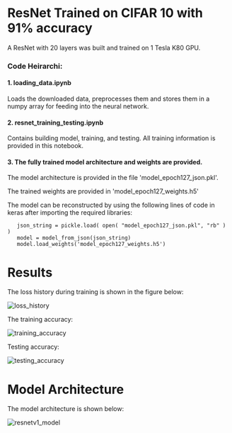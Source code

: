 # ResNet Trained on CIFAR 10 with 91% accuracy
A ResNet with 20 layers was built and trained on 1 Tesla K80 GPU. 

### Code Heirarchi:
#### 1. loading_data.ipynb

   Loads the downloaded data, preprocesses them and stores them in a numpy array for feeding into the neural network.


#### 2. resnet_training_testing.ipynb

   Contains building model, training, and testing. All training information is provided in this notebook.


#### 3. The fully trained model architecture and weights are provided. 

   The model architecture is provided in the file 'model_epoch127_json.pkl'.

   The trained weights are provided in 'model_epoch127_weights.h5'
   
   The model can be reconstructed by using the following lines of code in keras after importing the required libraries:
   
   
```
   json_string = pickle.load( open( "model_epoch127_json.pkl", "rb" ) )
   model = model_from_json(json_string)
   model.load_weights('model_epoch127_weights.h5')
```
   
# Results 
The loss history during training is shown in the figure below: 

![loss_history](https://user-images.githubusercontent.com/18056877/37247169-528a648a-2485-11e8-9314-7a57829586ab.png)

The training accuracy:

![training_accuracy](https://user-images.githubusercontent.com/18056877/37247175-6e7c5f90-2485-11e8-8625-20d30b260d9f.png)

Testing accuracy:

![testing_accuracy](https://user-images.githubusercontent.com/18056877/37247178-77daca04-2485-11e8-8a3e-68364a027be6.png)

# Model Architecture
The model architecture is shown below: 

![resnetv1_model](https://user-images.githubusercontent.com/18056877/37247163-194b92f2-2485-11e8-9a3d-2732ef511976.png)
